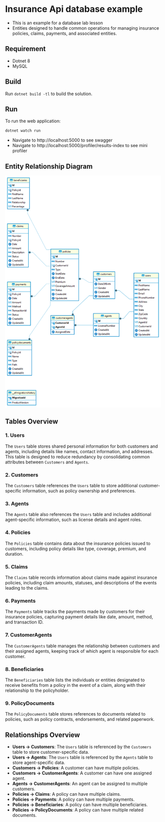# Insurance Api database example

- This is an example for a database lab lesson
- Entities designed to handle common operations for managing insurance policies, claims, payments, and associated entities.

## Requirement

- Dotnet 8
- MySQL

## Build

Run `dotnet build -tl` to build the solution.

## Run

To run the web application:

```bash
dotnet watch run
```

- Navigate to http://localhost:5000 to see swagger
- Navigate to http://localhost:5000/profiler/results-index to see mini profiler

## Entity Relationship Diagram

![Entity Relationship Diagram](images/er-diagram.png)

## Tables Overview

### 1. Users

The `Users` table stores shared personal information for both customers and agents, including details like names, contact information, and addresses. This table
is designed to reduce redundancy by consolidating common attributes between `Customers` and `Agents`.

### 2. Customers

The `Customers` table references the `Users` table to store additional customer-specific information, such as policy ownership and preferences.

### 3. Agents

The `Agents` table also references the `Users` table and includes additional agent-specific information, such as license details and agent roles.

### 4. Policies

The `Policies` table contains data about the insurance policies issued to customers, including policy details like type, coverage, premium, and duration.

### 5. Claims

The `Claims` table records information about claims made against insurance policies, including claim amounts, statuses, and descriptions of the events leading
to the claims.

### 6. Payments

The `Payments` table tracks the payments made by customers for their insurance policies, capturing payment details like date, amount, method, and transaction
ID.

### 7. CustomerAgents

The `CustomerAgents` table manages the relationship between customers and their assigned agents, keeping track of which agent is responsible for each customer.

### 8. Beneficiaries

The `Beneficiaries` table lists the individuals or entities designated to receive benefits from a policy in the event of a claim, along with their relationship
to the policyholder.

### 9. PolicyDocuments

The `PolicyDocuments` table stores references to documents related to policies, such as policy contracts, endorsements, and related paperwork.

## Relationships Overview

- **Users → Customers**: The `Users` table is referenced by the `Customers` table to store customer-specific data.
- **Users → Agents**: The `Users` table is referenced by the `Agents` table to store agent-specific data.
- **Customers → Policies**: A customer can have multiple policies.
- **Customers → CustomerAgents**: A customer can have one assigned agent.
- **Agents → CustomerAgents**: An agent can be assigned to multiple customers.
- **Policies → Claims**: A policy can have multiple claims.
- **Policies → Payments**: A policy can have multiple payments.
- **Policies → Beneficiaries**: A policy can have multiple beneficiaries.
- **Policies → PolicyDocuments**: A policy can have multiple related documents.
